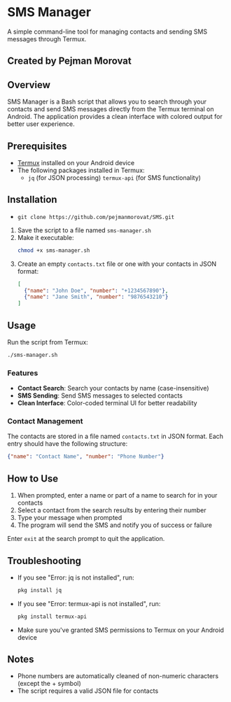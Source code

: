 # SMS Manager

A simple command-line tool for managing contacts and sending SMS messages through Termux.

## Created by Pejman Morovat

## Overview

SMS Manager is a Bash script that allows you to search through your contacts and send SMS messages directly from the Termux terminal on Android. The application provides a clean interface with colored output for better user experience.

## Prerequisites

- [Termux](https://termux.com/) installed on your Android device
- The following packages installed in Termux:
  - `jq` (for JSON processing)
  `termux-api` (for SMS functionality)

## Installation
- `git clone https://github.com/pejmanmorovat/SMS.git`

1. Save the script to a file named `sms-manager.sh`
2. Make it executable:
   ```bash
   chmod +x sms-manager.sh
   ```
3. Create an empty `contacts.txt` file or one with your contacts in JSON format:
   ```json
   [
     {"name": "John Doe", "number": "+1234567890"},
     {"name": "Jane Smith", "number": "9876543210"}
   ]
   ```

## Usage

Run the script from Termux:

```bash
./sms-manager.sh
```

### Features

- **Contact Search**: Search your contacts by name (case-insensitive)
- **SMS Sending**: Send SMS messages to selected contacts
- **Clean Interface**: Color-coded terminal UI for better readability

### Contact Management

The contacts are stored in a file named `contacts.txt` in JSON format. Each entry should have the following structure:

```json
{"name": "Contact Name", "number": "Phone Number"}
```

## How to Use

1. When prompted, enter a name or part of a name to search for in your contacts
2. Select a contact from the search results by entering their number
3. Type your message when prompted
4. The program will send the SMS and notify you of success or failure

Enter `exit` at the search prompt to quit the application.

## Troubleshooting

- If you see "Error: jq is not installed", run:
  ```bash
  pkg install jq
  ```

- If you see "Error: termux-api is not installed", run:
  ```bash
  pkg install termux-api
  ```

- Make sure you've granted SMS permissions to Termux on your Android device

## Notes

- Phone numbers are automatically cleaned of non-numeric characters (except the + symbol)
- The script requires a valid JSON file for contacts
